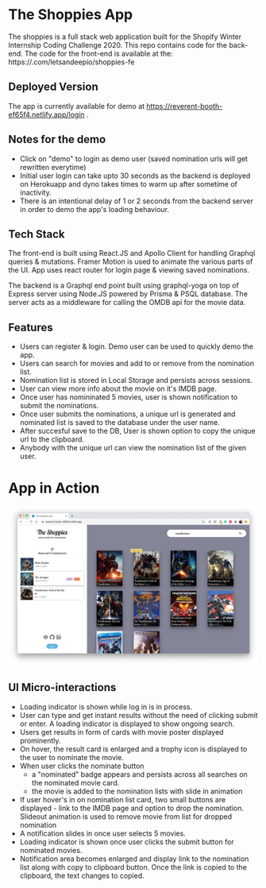 # The Shoppies App

The shoppies is a full stack web application built for the Shopify Winter Internship Coding Challenge 2020. This repo contains code for the back-end. The code for the front-end is available at the: https://.com/letsandeepio/shoppies-fe

## Deployed Version

The app is currently available for demo at https://reverent-booth-ef65f4.netlify.app/login .

## Notes for the demo

- Click on "demo" to login as demo user (saved nomination urls will get rewritten everytime)
- Initial user login can take upto 30 seconds as the backend is deployed on Herokuapp and dyno takes times to warm up after sometime of inactivity.
- There is an intentional delay of 1 or 2 seconds from the backend server in order to demo the app's loading behaviour.

## Tech Stack

The front-end is built using React.JS and Apollo Client for handling Graphql queries & mutations. Framer Motion is used to animate the various parts of the UI. App uses react router for login page & viewing saved nominations.

The backend is a Graphql end point built using graphql-yoga on top of Express server using Node.JS powered by Prisma & PSQL database. The server acts as a middleware for calling the OMDB api for the movie data.

## Features

- Users can register & login. Demo user can be used to quickly demo the app.
- Users can search for movies and add to or remove from the nomination list.
- Nomination list is stored in Local Storage and persists across sessions.
- User can view more info about the movie on it's IMDB page.
- Once user has nomininated 5 movies, user is shown notification to submit the nominations.
- Once user submits the nominations, a unique url is generated and nominated list is saved to the database under the user name.
- After succesful save to the DB, User is shown option to copy the unique url to the clipboard.
- Anybody with the unique url can view the nomination list of the given user.

# App in Action

![welcome](https://raw.githubusercontent.com/letsandeepio/shoppies-fe/master/documentation/app-in-action.png?token=ALTCEDSBQGM5WIAV7TFW4A27LY4XE)

## UI Micro-interactions

- Loading indicator is shown while log in is in process.
- User can type and get instant results without the need of clicking submit or enter. A loading indicator is displayed to show ongoing search.
- Users get results in form of cards with movie poster displayed prominently.
- On hover, the result card is enlarged and a trophy icon is displayed to the user to nominate the movie.
- When user clicks the nominate button
  - a "nominated" badge appears and persists across all searches on the nominated movie card.
  - the movie is added to the nomination lists with slide in animation
- If user hover's in on nomination list card, two small buttons are displayed - link to the IMDB page and option to drop the nomination. Slideout animation is used to remove movie from list for dropped nomination
- A notification slides in once user selects 5 movies.
- Loading indicator is shown once user clicks the submit button for nominated movies.
- Notification area becomes enlarged and display link to the nomination list along with copy to clipboard button. Once the link is copied to the clipboard, the text changes to copied.
